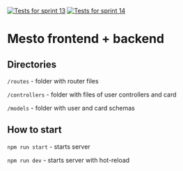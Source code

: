 [![Tests for sprint 13](https://github.com/xonika9/express-mesto-gha/actions/workflows/tests-13-sprint.yml/badge.svg)](https://github.com/xonika9/express-mesto-gha/actions/workflows/tests-13-sprint.yml) [![Tests for sprint 14](https://github.com/xonika9/express-mesto-gha/actions/workflows/tests-14-sprint.yml/badge.svg)](https://github.com/xonika9/express-mesto-gha/actions/workflows/tests-14-sprint.yml)

# Mesto frontend + backend

## Directories

`/routes` - folder with router files

`/controllers` - folder with files of user controllers and card

`/models` - folder with user and card schemas

## How to start

`npm run start` - starts server

`npm run dev` - starts server with hot-reload
